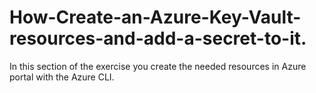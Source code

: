 # How-Create-an-Azure-Key-Vault-resources-and-add-a-secret-to-it.
In this section of the exercise you create the needed resources in Azure portal with the Azure CLI.
